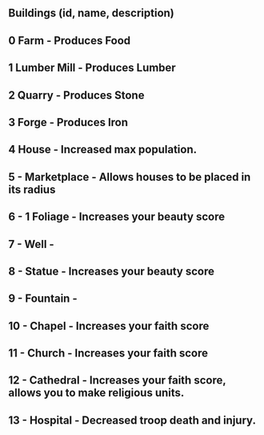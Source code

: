 ## Buildings (id, name, description)

## 0 Farm - Produces Food

## 1 Lumber Mill - Produces Lumber

## 2 Quarry - Produces Stone

## 3 Forge - Produces Iron

## 4 House - Increased max population.

## 5 - Marketplace - Allows houses to be placed in its radius

## 6 - 1 Foliage - Increases your beauty score

## 7 - Well -

## 8 - Statue - Increases your beauty score

## 9 - Fountain -

## 10 - Chapel - Increases your faith score

## 11 - Church - Increases your faith score

## 12 - Cathedral - Increases your faith score, allows you to make religious units.

## 13 - Hospital - Decreased troop death and injury.
